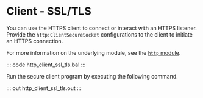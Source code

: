 # Client - SSL/TLS

You can use the HTTPS client to connect or interact with an HTTPS listener. Provide the `http:ClientSecureSocket` configurations to the client to initiate an HTTPS connection.

For more information on the underlying module, see the [`http` module](https://lib.ballerina.io/ballerina/http/latest/).

::: code http_client_ssl_tls.bal :::

Run the secure client program by executing the following command.

::: out http_client_ssl_tls.out :::
